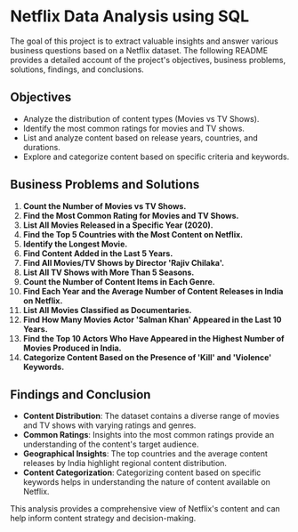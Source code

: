 # Netflix Data Analysis using SQL

The goal of this project is to extract valuable insights and answer various business questions based on a Netflix dataset. The following README provides a detailed account of the project's objectives, business problems, solutions, findings, and conclusions.

## Objectives
- Analyze the distribution of content types (Movies vs TV Shows).
- Identify the most common ratings for movies and TV shows.
- List and analyze content based on release years, countries, and durations.
- Explore and categorize content based on specific criteria and keywords.

## Business Problems and Solutions

1. **Count the Number of Movies vs TV Shows.**
2. **Find the Most Common Rating for Movies and TV Shows.**
3. **List All Movies Released in a Specific Year (2020).**
4. **Find the Top 5 Countries with the Most Content on Netflix.**
5. **Identify the Longest Movie.**
6. **Find Content Added in the Last 5 Years.**
7. **Find All Movies/TV Shows by Director 'Rajiv Chilaka'.**
8. **List All TV Shows with More Than 5 Seasons.**
9. **Count the Number of Content Items in Each Genre.**
10. **Find Each Year and the Average Number of Content Releases in India on Netflix.**
11. **List All Movies Classified as Documentaries.**
12. **Find How Many Movies Actor 'Salman Khan' Appeared in the Last 10 Years.**
13. **Find the Top 10 Actors Who Have Appeared in the Highest Number of Movies Produced in India.**
14. **Categorize Content Based on the Presence of 'Kill' and 'Violence' Keywords.**

## Findings and Conclusion

- **Content Distribution**: The dataset contains a diverse range of movies and TV shows with varying ratings and genres.
- **Common Ratings**: Insights into the most common ratings provide an understanding of the content's target audience.
- **Geographical Insights**: The top countries and the average content releases by India highlight regional content distribution.
- **Content Categorization**: Categorizing content based on specific keywords helps in understanding the nature of content available on Netflix.

This analysis provides a comprehensive view of Netflix's content and can help inform content strategy and decision-making.
